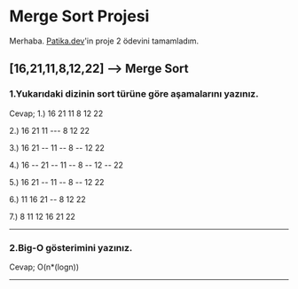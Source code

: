 # Merge Sort Projesi 

Merhaba. [Patika.dev](https://www.patika.dev/tr)'in proje 2 ödevini tamamladım.

## [16,21,11,8,12,22] --> Merge Sort 

### 1.Yukarıdaki dizinin sort türüne göre aşamalarını yazınız.

Cevap;
1.) 16	21	11	8	12	22	

2.) 16	21	11	---	 8	12	22	

3.) 16	21	--	11	--	8	--	12	22	

4.) 16	--	21	--	11	--		8	--	12	--	22

5.) 16	21	--	11	--		8	--	12	22	

6.) 11	16	21	--	8	12	22	

7.) 8	11	12	16	21	22	

---

### 2.Big-O gösterimini yazınız.

Cevap;
O(n*(logn))

---
